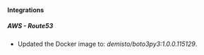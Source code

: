 
#### Integrations

##### AWS - Route53


- Updated the Docker image to: *demisto/boto3py3:1.0.0.115129*.
